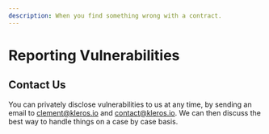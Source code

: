 ```yaml
---
description: When you find something wrong with a contract.
---
```


# Reporting Vulnerabilities

## Contact Us

You can privately disclose vulnerabilities to us at any time, by sending an email to clement@kleros.io and contact@kleros.io. We can then discuss the best way to handle things on a case by case basis.

